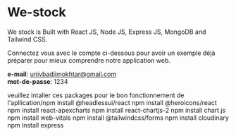 # We-stock


We stock is Built with React JS, Node JS, Express JS, MongoDB and Tailwind CSS.


Connectez vous avec le compte ci-dessous pour avoir un exemple déjà préparer pour mieux comprendre notre application web.


**e-mail**: univbadjimokhtar@gmail.com  
**mot-de-passe**: 1234

veuillez intaller ces packages pour le bon fonctionnement de l'apllication/npm install @headlessui/react
npm install @heroicons/react
npm install react-apexcharts
npm install react-chartjs-2
npm install chart.js
npm install web-vitals
npm install @tailwindcss/forms
npm install cloudinary
npm install express
